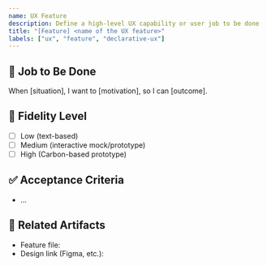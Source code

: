 ```yaml
---
name: UX Feature
description: Define a high-level UX capability or user job to be done
title: "[Feature] <name of the UX feature>"
labels: ["ux", "feature", "declarative-ux"]
---
```


## 🎯 Job to Be Done
When [situation], I want to [motivation], so I can [outcome].

## 🎨 Fidelity Level
- [ ] Low (text-based)
- [ ] Medium (interactive mock/prototype)
- [ ] High (Carbon-based prototype)

## ✅ Acceptance Criteria
- ...

## 🔗 Related Artifacts
- Feature file:
- Design link (Figma, etc.):